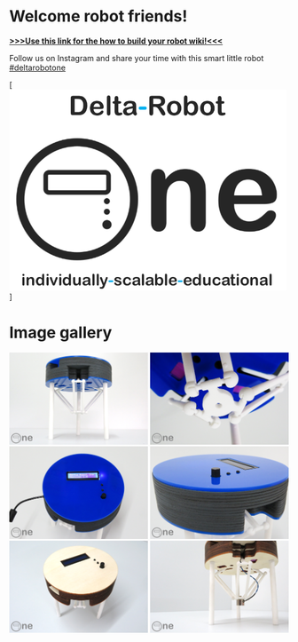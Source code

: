 # Welcome robot friends! 

[**>>>Use this link for the how to build your robot wiki!<<<**](https://github.com/deltarobotone/how_to_build_your_one/wiki) 

Follow us on Instagram and share your time with this smart little robot [#deltarobotone](https://www.instagram.com/deltarobotone/)

[<img src="https://github.com/deltarobotone/image_database/blob/master/logos/logos%20(14).PNG" width="500">]

# Image gallery
[<img src="https://raw.githubusercontent.com/deltarobotone/image_database/master/delta_robot_one/delta_robot_one%20(2).PNG" width="250">](https://raw.githubusercontent.com/deltarobotone/image_database/master/delta_robot_one/delta_robot_one%20(2).PNG)
[<img src="https://raw.githubusercontent.com/deltarobotone/image_database/master/delta_robot_one/delta_robot_one%20(4).PNG" width="250">](https://raw.githubusercontent.com/deltarobotone/image_database/master/delta_robot_one/delta_robot_one%20(4).PNG)
[<img src="https://raw.githubusercontent.com/deltarobotone/image_database/master/delta_robot_one/delta_robot_one%20(3).PNG" width="250">](https://raw.githubusercontent.com/deltarobotone/image_database/master/delta_robot_one/delta_robot_one%20(3).PNG)
[<img src="https://raw.githubusercontent.com/deltarobotone/image_database/master/delta_robot_one/delta_robot_one%20(5).PNG" width="250">](https://raw.githubusercontent.com/deltarobotone/image_database/master/delta_robot_one/delta_robot_one%20(5).PNG)
[<img src="https://raw.githubusercontent.com/deltarobotone/image_database/master/delta_robot_one/delta_robot_one%20(6).PNG" width="250">](https://raw.githubusercontent.com/deltarobotone/image_database/master/delta_robot_one/delta_robot_one%20(6).PNG)
[<img src="https://raw.githubusercontent.com/deltarobotone/image_database/master/delta_robot_one/delta_robot_one%20(7).PNG" width="250">](https://raw.githubusercontent.com/deltarobotone/image_database/master/delta_robot_one/delta_robot_one%20(7).PNG)
